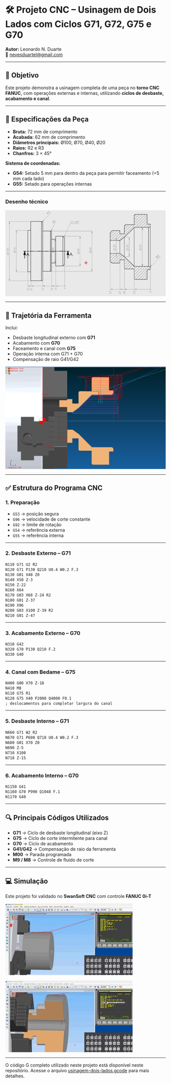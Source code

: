 # 🛠️ Projeto CNC – Usinagem de Dois Lados com Ciclos G71, G72, G75 e G70

**Autor:** Leonardo N. Duarte  
📧 nevesduartel@gmail.com 

---

## 🎯 Objetivo

Este projeto demonstra a usinagem completa de uma peça no **torno CNC FANUC**, com operações externas e internas, utilizando **ciclos de desbaste, acabamento e canal**.

---

## 📐 **Especificações da Peça**

* **Bruta:** 72 mm de comprimento
* **Acabada:** 62 mm de comprimento
* **Diâmetros principais:** Ø100, Ø70, Ø40, Ø20
* **Raios:** R2 e R3
* **Chanfros:** 3 × 45°

**Sistema de coordenadas:**

* **G54:** Setado 5 mm para dentro da peça para permitir faceamento (+5 mm cada lado)
* **G55:** Setado para operações internas

---

### **Desenho técnico**

![Desenho da peça](usinagem-dois-lados-desenho.png)

---

## 🧭 **Trajetória da Ferramenta**

Inclui:

* Desbaste longitudinal externo com **G71**
* Acabamento com **G70**
* Faceamento e canal com **G75**
* Operação interna com G71 + G70
* Compensação de raio G41/G42

![Traçado da ferramenta](usinagem-dois-lados-tracado.png)

---

## ✅ **Estrutura do Programa CNC**

### **1. Preparação**

* `G53` → posição segura
* `G96` → velocidade de corte constante
* `G92` → limite de rotação
* `G54` → referência externa
* `G55` → referência interna

---

### **2. Desbaste Externo – G71**

```gcode
N110 G71 U2 R2
N120 G71 P130 Q210 U0.4 W0.2 F.3
N130 G01 X48 Z0
N140 X50 Z-3
N150 Z-22
N160 X64
N170 G03 X68 Z-24 R2
N180 G01 Z-37
N190 X96
N200 G03 X100 Z-39 R2
N210 G01 Z-47
```

---

### **3. Acabamento Externo – G70**

```gcode
N310 G42
N320 G70 P130 Q210 F.2
N330 G40
```

---

### **4. Canal com Bedame – G75**

```gcode
N400 G00 X70 Z-18
N410 M8
N110 G75 R1
N120 G75 X40 P2000 Q4000 F0.1
; deslocamentos para completar largura do canal
```

---

### **5. Desbaste Interno – G71**

```gcode
N660 G71 W2 R2
N670 G71 P680 Q718 U0.4 W0.2 F.3
N680 G01 X70 Z0
N690 Z-5
N710 X100
N718 Z-15
```

---

### **6. Acabamento Interno – G70**

```gcode
N1150 G41
N1160 G70 P990 Q1048 F.1
N1170 G40
```

---

## 🔍 **Principais Códigos Utilizados**

* **G71** → Ciclo de desbaste longitudinal (eixo Z)
* **G75** → Ciclo de corte intermitente para canal
* **G70** → Ciclo de acabamento
* **G41/G42** → Compensação de raio da ferramenta
* **M00** → Parada programada
* **M9 / M8** → Controle de fluido de corte
---

## 💻 **Simulação**

Este projeto foi validado no **SwanSoft CNC** com controle **FANUC 0i-T**

![Demonstração parte 1](usinagem-dois-lados-01.gif)

![Demonstração parte 2](usinagem-dois-lados-02.gif)

---

O código G completo utilizado neste projeto está disponível neste repositório. Acesse o arquivo [usinagem-dois-lados.gcode](usinagem-dois-lados.gcode) para mais detalhes.



